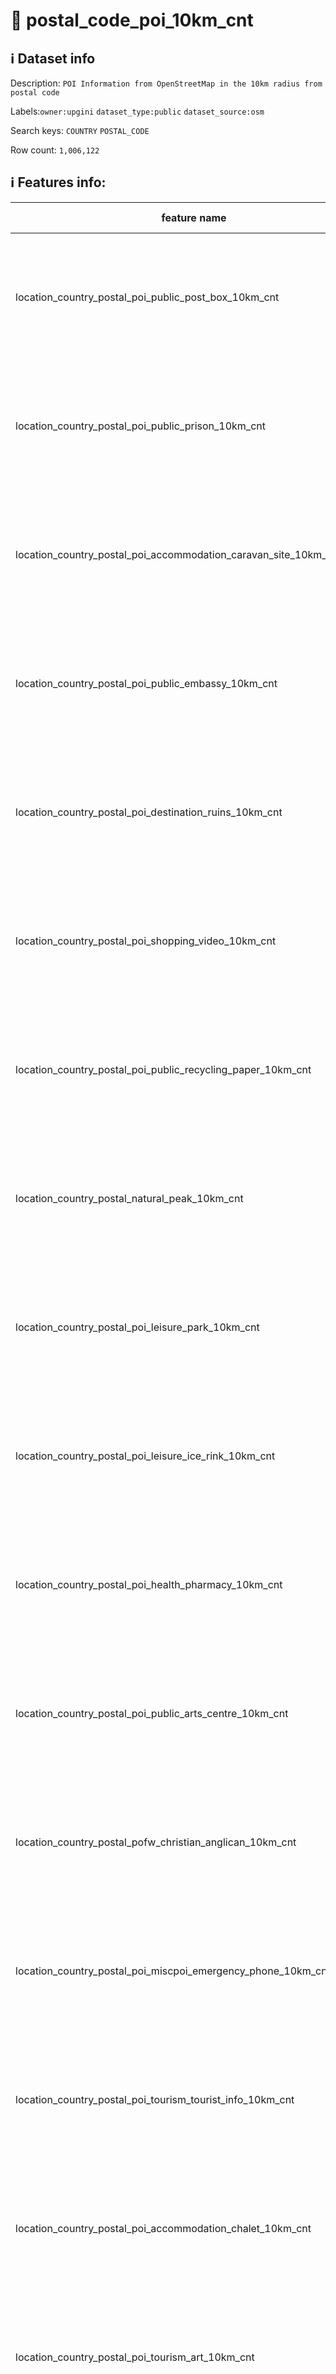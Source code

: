 # 📖 postal_code_poi_10km_cnt 
## ℹ️ Dataset info 
Description: `POI Information from OpenStreetMap in the 10km radius from postal code` 

Labels:`owner:upgini`   `dataset_type:public`   `dataset_source:osm`   

Search keys: `COUNTRY` `POSTAL_CODE` 

Row count: `1,006,122` 

## ℹ️ Features info:
|feature name|feature type|descrition|
|---|---|---|
|location_country_postal_poi_public_post_box_10km_cnt|INTEGER|Number of specific type osm objects in 10km radius from postal code|
|location_country_postal_poi_public_prison_10km_cnt|INTEGER|Number of specific type osm objects in 10km radius from postal code|
|location_country_postal_poi_accommodation_caravan_site_10km_cnt|INTEGER|Number of specific type osm objects in 10km radius from postal code|
|location_country_postal_poi_public_embassy_10km_cnt|INTEGER|Number of specific type osm objects in 10km radius from postal code|
|location_country_postal_poi_destination_ruins_10km_cnt|INTEGER|Number of specific type osm objects in 10km radius from postal code|
|location_country_postal_poi_shopping_video_10km_cnt|INTEGER|Number of specific type osm objects in 10km radius from postal code|
|location_country_postal_poi_public_recycling_paper_10km_cnt|INTEGER|Number of specific type osm objects in 10km radius from postal code|
|location_country_postal_natural_peak_10km_cnt|INTEGER|Number of specific type osm objects in 10km radius from postal code|
|location_country_postal_poi_leisure_park_10km_cnt|INTEGER|Number of specific type osm objects in 10km radius from postal code|
|location_country_postal_poi_leisure_ice_rink_10km_cnt|INTEGER|Number of specific type osm objects in 10km radius from postal code|
|location_country_postal_poi_health_pharmacy_10km_cnt|INTEGER|Number of specific type osm objects in 10km radius from postal code|
|location_country_postal_poi_public_arts_centre_10km_cnt|INTEGER|Number of specific type osm objects in 10km radius from postal code|
|location_country_postal_pofw_christian_anglican_10km_cnt|INTEGER|Number of specific type osm objects in 10km radius from postal code|
|location_country_postal_poi_miscpoi_emergency_phone_10km_cnt|INTEGER|Number of specific type osm objects in 10km radius from postal code|
|location_country_postal_poi_tourism_tourist_info_10km_cnt|INTEGER|Number of specific type osm objects in 10km radius from postal code|
|location_country_postal_poi_accommodation_chalet_10km_cnt|INTEGER|Number of specific type osm objects in 10km radius from postal code|
|location_country_postal_poi_tourism_art_10km_cnt|INTEGER|Number of specific type osm objects in 10km radius from postal code|
|location_country_postal_poi_shopping_beverages_10km_cnt|INTEGER|Number of specific type osm objects in 10km radius from postal code|
|location_country_postal_poi_miscpoi_water_mill_10km_cnt|INTEGER|Number of specific type osm objects in 10km radius from postal code|
|location_country_postal_poi_public_graveyard_10km_cnt|INTEGER|Number of specific type osm objects in 10km radius from postal code|
|location_country_postal_poi_destination_viewpoint_10km_cnt|INTEGER|Number of specific type osm objects in 10km radius from postal code|
|location_country_postal_poi_shopping_car_wash_10km_cnt|INTEGER|Number of specific type osm objects in 10km radius from postal code|
|location_country_postal_pofw_muslim_10km_cnt|INTEGER|Number of specific type osm objects in 10km radius from postal code|
|location_country_postal_poi_tourism_tourist_board_10km_cnt|INTEGER|Number of specific type osm objects in 10km radius from postal code|
|location_country_postal_poi_public_courthouse_10km_cnt|INTEGER|Number of specific type osm objects in 10km radius from postal code|
|location_country_postal_poi_destination_fort_10km_cnt|INTEGER|Number of specific type osm objects in 10km radius from postal code|
|location_country_postal_poi_miscpoi_tower_comms_10km_cnt|INTEGER|Number of specific type osm objects in 10km radius from postal code|
|location_country_postal_poi_shopping_sports_10km_cnt|INTEGER|Number of specific type osm objects in 10km radius from postal code|
|location_country_postal_poi_public_library_10km_cnt|INTEGER|Number of specific type osm objects in 10km radius from postal code|
|location_country_postal_poi_catering_pub_10km_cnt|INTEGER|Number of specific type osm objects in 10km radius from postal code|
|location_country_postal_poi_shopping_supermarket_10km_cnt|INTEGER|Number of specific type osm objects in 10km radius from postal code|
|location_country_postal_poi_public_recycling_metal_10km_cnt|INTEGER|Number of specific type osm objects in 10km radius from postal code|
|location_country_postal_pofw_jewish_10km_cnt|INTEGER|Number of specific type osm objects in 10km radius from postal code|
|location_country_postal_poi_destination_theme_park_10km_cnt|INTEGER|Number of specific type osm objects in 10km radius from postal code|
|location_country_postal_poi_shopping_vending_cigarette_10km_cnt|INTEGER|Number of specific type osm objects in 10km radius from postal code|
|location_country_postal_poi_health_doctors_10km_cnt|INTEGER|Number of specific type osm objects in 10km radius from postal code|
|location_country_postal_poi_miscpoi_water_works_10km_cnt|INTEGER|Number of specific type osm objects in 10km radius from postal code|
|location_country_postal_poi_public_post_office_10km_cnt|INTEGER|Number of specific type osm objects in 10km radius from postal code|
|location_country_postal_poi_shopping_florist_10km_cnt|INTEGER|Number of specific type osm objects in 10km radius from postal code|
|location_country_postal_poi_shopping_car_rental_10km_cnt|INTEGER|Number of specific type osm objects in 10km radius from postal code|
|location_country_postal_pofw_christian_methodist_10km_cnt|INTEGER|Number of specific type osm objects in 10km radius from postal code|
|location_country_postal_poi_accommodation_camp_site_10km_cnt|INTEGER|Number of specific type osm objects in 10km radius from postal code|
|location_country_postal_poi_catering_food_court_10km_cnt|INTEGER|Number of specific type osm objects in 10km radius from postal code|
|location_country_postal_poi_shopping_car_10km_cnt|INTEGER|Number of specific type osm objects in 10km radius from postal code|
|location_country_postal_poi_shopping_bicycle_10km_cnt|INTEGER|Number of specific type osm objects in 10km radius from postal code|
|location_country_postal_poi_shopping_books_10km_cnt|INTEGER|Number of specific type osm objects in 10km radius from postal code|
|location_country_postal_poi_miscpoi_hunting_stand_10km_cnt|INTEGER|Number of specific type osm objects in 10km radius from postal code|
|location_country_postal_poi_leisure_golf_course_10km_cnt|INTEGER|Number of specific type osm objects in 10km radius from postal code|
|location_country_postal_poi_shopping_greengrocer_10km_cnt|INTEGER|Number of specific type osm objects in 10km radius from postal code|
|location_country_postal_poi_miscpoi_bench_10km_cnt|INTEGER|Number of specific type osm objects in 10km radius from postal code|
|location_country_postal_poi_leisure_dog_park_10km_cnt|INTEGER|Number of specific type osm objects in 10km radius from postal code|
|location_country_postal_poi_shopping_department_store_10km_cnt|INTEGER|Number of specific type osm objects in 10km radius from postal code|
|location_country_postal_poi_shopping_shoes_10km_cnt|INTEGER|Number of specific type osm objects in 10km radius from postal code|
|location_country_postal_natural_mine_10km_cnt|INTEGER|Number of specific type osm objects in 10km radius from postal code|
|location_country_postal_poi_shopping_hairdresser_10km_cnt|INTEGER|Number of specific type osm objects in 10km radius from postal code|
|location_country_postal_poi_shopping_computer_10km_cnt|INTEGER|Number of specific type osm objects in 10km radius from postal code|
|location_country_postal_poi_accommodation_alpine_hut_10km_cnt|INTEGER|Number of specific type osm objects in 10km radius from postal code|
|location_country_postal_poi_destination_memorial_10km_cnt|INTEGER|Number of specific type osm objects in 10km radius from postal code|
|location_country_postal_poi_public_university_10km_cnt|INTEGER|Number of specific type osm objects in 10km radius from postal code|
|location_country_postal_poi_catering_biergarten_10km_cnt|INTEGER|Number of specific type osm objects in 10km radius from postal code|
|location_country_postal_pofw_christian_mormon_10km_cnt|INTEGER|Number of specific type osm objects in 10km radius from postal code|
|location_country_postal_poi_shopping_doityourself_10km_cnt|INTEGER|Number of specific type osm objects in 10km radius from postal code|
|location_country_postal_poi_accommodation_shelter_10km_cnt|INTEGER|Number of specific type osm objects in 10km radius from postal code|
|location_country_postal_poi_shopping_furniture_10km_cnt|INTEGER|Number of specific type osm objects in 10km radius from postal code|
|location_country_postal_poi_destination_zoo_10km_cnt|INTEGER|Number of specific type osm objects in 10km radius from postal code|
|location_country_postal_natural_volcano_10km_cnt|INTEGER|Number of specific type osm objects in 10km radius from postal code|
|location_country_postal_poi_public_marketplace_10km_cnt|INTEGER|Number of specific type osm objects in 10km radius from postal code|
|location_country_postal_poi_miscpoi_emergency_access_10km_cnt|INTEGER|Number of specific type osm objects in 10km radius from postal code|
|location_country_postal_poi_shopping_butcher_10km_cnt|INTEGER|Number of specific type osm objects in 10km radius from postal code|
|location_country_postal_poi_destination_battlefield_10km_cnt|INTEGER|Number of specific type osm objects in 10km radius from postal code|
|location_country_postal_poi_catering_restaurant_10km_cnt|INTEGER|Number of specific type osm objects in 10km radius from postal code|
|location_country_postal_poi_miscpoi_wastewater_plant_10km_cnt|INTEGER|Number of specific type osm objects in 10km radius from postal code|
|location_country_postal_poi_public_recycling_clothes_10km_cnt|INTEGER|Number of specific type osm objects in 10km radius from postal code|
|location_country_postal_pofw_shinto_10km_cnt|INTEGER|Number of specific type osm objects in 10km radius from postal code|
|location_country_postal_poi_destination_wayside_cross_10km_cnt|INTEGER|Number of specific type osm objects in 10km radius from postal code|
|location_country_postal_natural_cliff_10km_cnt|INTEGER|Number of specific type osm objects in 10km radius from postal code|
|location_country_postal_poi_leisure_cinema_10km_cnt|INTEGER|Number of specific type osm objects in 10km radius from postal code|
|location_country_postal_poi_tourism_tourist_guidepost_10km_cnt|INTEGER|Number of specific type osm objects in 10km radius from postal code|
|location_country_postal_poi_miscpoi_tower_observation_10km_cnt|INTEGER|Number of specific type osm objects in 10km radius from postal code|
|location_country_postal_poi_shopping_optician_10km_cnt|INTEGER|Number of specific type osm objects in 10km radius from postal code|
|location_country_postal_poi_miscpoi_camera_surveillance_10km_cnt|INTEGER|Number of specific type osm objects in 10km radius from postal code|
|location_country_postal_poi_accommodation_guest_house_10km_cnt|INTEGER|Number of specific type osm objects in 10km radius from postal code|
|location_country_postal_poi_shopping_mobile_phone_10km_cnt|INTEGER|Number of specific type osm objects in 10km radius from postal code|
|location_country_postal_poi_destination_monument_10km_cnt|INTEGER|Number of specific type osm objects in 10km radius from postal code|
|location_country_postal_poi_shopping_toys_10km_cnt|INTEGER|Number of specific type osm objects in 10km radius from postal code|
|location_country_postal_poi_health_dentist_10km_cnt|INTEGER|Number of specific type osm objects in 10km radius from postal code|
|location_country_postal_poi_miscpoi_toilet_10km_cnt|INTEGER|Number of specific type osm objects in 10km radius from postal code|
|location_country_postal_poi_public_college_10km_cnt|INTEGER|Number of specific type osm objects in 10km radius from postal code|
|location_country_postal_poi_accommodation_motel_10km_cnt|INTEGER|Number of specific type osm objects in 10km radius from postal code|
|location_country_postal_poi_health_veterinary_10km_cnt|INTEGER|Number of specific type osm objects in 10km radius from postal code|
|location_country_postal_pofw_christian_catholic_10km_cnt|INTEGER|Number of specific type osm objects in 10km radius from postal code|
|location_country_postal_poi_destination_attraction_10km_cnt|INTEGER|Number of specific type osm objects in 10km radius from postal code|
|location_country_postal_poi_public_school_10km_cnt|INTEGER|Number of specific type osm objects in 10km radius from postal code|
|location_country_postal_poi_leisure_nightclub_10km_cnt|INTEGER|Number of specific type osm objects in 10km radius from postal code|
|location_country_postal_pofw_christian_protestant_10km_cnt|INTEGER|Number of specific type osm objects in 10km radius from postal code|
|location_country_postal_pofw_christian_10km_cnt|INTEGER|Number of specific type osm objects in 10km radius from postal code|
|location_country_postal_poi_shopping_car_repair_10km_cnt|INTEGER|Number of specific type osm objects in 10km radius from postal code|
|location_country_postal_pofw_hindu_10km_cnt|INTEGER|Number of specific type osm objects in 10km radius from postal code|
|location_country_postal_poi_catering_cafe_10km_cnt|INTEGER|Number of specific type osm objects in 10km radius from postal code|
|location_country_postal_poi_public_town_hall_10km_cnt|INTEGER|Number of specific type osm objects in 10km radius from postal code|
|location_country_postal_poi_leisure_stadium_10km_cnt|INTEGER|Number of specific type osm objects in 10km radius from postal code|
|location_country_postal_poi_public_recycling_glass_10km_cnt|INTEGER|Number of specific type osm objects in 10km radius from postal code|
|location_country_postal_poi_miscpoi_lighthouse_10km_cnt|INTEGER|Number of specific type osm objects in 10km radius from postal code|
|location_country_postal_poi_public_public_building_10km_cnt|INTEGER|Number of specific type osm objects in 10km radius from postal code|
|location_country_postal_poi_miscpoi_drinking_water_10km_cnt|INTEGER|Number of specific type osm objects in 10km radius from postal code|
|location_country_postal_poi_public_telephone_10km_cnt|INTEGER|Number of specific type osm objects in 10km radius from postal code|
|location_country_postal_natural_beach_10km_cnt|INTEGER|Number of specific type osm objects in 10km radius from postal code|
|location_country_postal_poi_leisure_playground_10km_cnt|INTEGER|Number of specific type osm objects in 10km radius from postal code|
|location_country_postal_poi_shopping_kiosk_10km_cnt|INTEGER|Number of specific type osm objects in 10km radius from postal code|
|location_country_postal_poi_shopping_mall_10km_cnt|INTEGER|Number of specific type osm objects in 10km radius from postal code|
|location_country_postal_poi_public_nursing_home_10km_cnt|INTEGER|Number of specific type osm objects in 10km radius from postal code|
|location_country_postal_poi_leisure_tennis_court_10km_cnt|INTEGER|Number of specific type osm objects in 10km radius from postal code|
|location_country_postal_poi_leisure_theatre_10km_cnt|INTEGER|Number of specific type osm objects in 10km radius from postal code|
|location_country_postal_poi_shopping_convenience_10km_cnt|INTEGER|Number of specific type osm objects in 10km radius from postal code|
|location_country_postal_poi_shopping_outdoor_10km_cnt|INTEGER|Number of specific type osm objects in 10km radius from postal code|
|location_country_postal_pofw_muslim_sunni_10km_cnt|INTEGER|Number of specific type osm objects in 10km radius from postal code|
|location_country_postal_pofw_christian_orthodox_10km_cnt|INTEGER|Number of specific type osm objects in 10km radius from postal code|
|location_country_postal_pofw_christian_lutheran_10km_cnt|INTEGER|Number of specific type osm objects in 10km radius from postal code|
|location_country_postal_poi_miscpoi_water_tower_10km_cnt|INTEGER|Number of specific type osm objects in 10km radius from postal code|
|location_country_postal_poi_public_police_10km_cnt|INTEGER|Number of specific type osm objects in 10km radius from postal code|
|location_country_postal_poi_health_hospital_10km_cnt|INTEGER|Number of specific type osm objects in 10km radius from postal code|
|location_country_postal_poi_tourism_archaeological_10km_cnt|INTEGER|Number of specific type osm objects in 10km radius from postal code|
|location_country_postal_pofw_christian_baptist_10km_cnt|INTEGER|Number of specific type osm objects in 10km radius from postal code|
|location_country_postal_pofw_taoist_10km_cnt|INTEGER|Number of specific type osm objects in 10km radius from postal code|
|location_country_postal_poi_money_atm_10km_cnt|INTEGER|Number of specific type osm objects in 10km radius from postal code|
|location_country_postal_poi_miscpoi_fire_hydrant_10km_cnt|INTEGER|Number of specific type osm objects in 10km radius from postal code|
|location_country_postal_poi_shopping_gift_10km_cnt|INTEGER|Number of specific type osm objects in 10km radius from postal code|
|location_country_postal_poi_tourism_tourist_map_10km_cnt|INTEGER|Number of specific type osm objects in 10km radius from postal code|
|location_country_postal_poi_shopping_bicycle_rental_10km_cnt|INTEGER|Number of specific type osm objects in 10km radius from postal code|
|location_country_postal_poi_accommodation_hotel_10km_cnt|INTEGER|Number of specific type osm objects in 10km radius from postal code|
|location_country_postal_poi_leisure_swimming_pool_10km_cnt|INTEGER|Number of specific type osm objects in 10km radius from postal code|
|location_country_postal_poi_shopping_clothes_10km_cnt|INTEGER|Number of specific type osm objects in 10km radius from postal code|
|location_country_postal_poi_shopping_beauty_10km_cnt|INTEGER|Number of specific type osm objects in 10km radius from postal code|
|location_country_postal_poi_shopping_vending_machine_10km_cnt|INTEGER|Number of specific type osm objects in 10km radius from postal code|
|location_country_postal_poi_destination_picnic_site_10km_cnt|INTEGER|Number of specific type osm objects in 10km radius from postal code|
|location_country_postal_poi_public_recycling_10km_cnt|INTEGER|Number of specific type osm objects in 10km radius from postal code|
|location_country_postal_poi_destination_wayside_shrine_10km_cnt|INTEGER|Number of specific type osm objects in 10km radius from postal code|
|location_country_postal_poi_shopping_car_sharing_10km_cnt|INTEGER|Number of specific type osm objects in 10km radius from postal code|
|location_country_postal_natural_spring_10km_cnt|INTEGER|Number of specific type osm objects in 10km radius from postal code|
|location_country_postal_pofw_sikh_10km_cnt|INTEGER|Number of specific type osm objects in 10km radius from postal code|
|location_country_postal_poi_public_kindergarten_10km_cnt|INTEGER|Number of specific type osm objects in 10km radius from postal code|
|location_country_postal_pofw_buddhist_10km_cnt|INTEGER|Number of specific type osm objects in 10km radius from postal code|
|location_country_postal_poi_destination_artwork_10km_cnt|INTEGER|Number of specific type osm objects in 10km radius from postal code|
|location_country_postal_poi_shopping_laundry_10km_cnt|INTEGER|Number of specific type osm objects in 10km radius from postal code|
|location_country_postal_poi_accommodation_hostel_10km_cnt|INTEGER|Number of specific type osm objects in 10km radius from postal code|
|location_country_postal_poi_leisure_pitch_10km_cnt|INTEGER|Number of specific type osm objects in 10km radius from postal code|
|location_country_postal_poi_shopping_vending_parking_10km_cnt|INTEGER|Number of specific type osm objects in 10km radius from postal code|
|location_country_postal_poi_destination_castle_10km_cnt|INTEGER|Number of specific type osm objects in 10km radius from postal code|
|location_country_postal_poi_accommodation_bed_and_breakfast_10km_cnt|INTEGER|Number of specific type osm objects in 10km radius from postal code|
|location_country_postal_natural_glacier_10km_cnt|INTEGER|Number of specific type osm objects in 10km radius from postal code|
|location_country_postal_poi_shopping_chemist_10km_cnt|INTEGER|Number of specific type osm objects in 10km radius from postal code|
|location_country_postal_poi_money_bank_10km_cnt|INTEGER|Number of specific type osm objects in 10km radius from postal code|
|location_country_postal_poi_miscpoi_windmill_10km_cnt|INTEGER|Number of specific type osm objects in 10km radius from postal code|
|location_country_postal_pofw_christian_evangelical_10km_cnt|INTEGER|Number of specific type osm objects in 10km radius from postal code|
|location_country_postal_poi_public_community_centre_10km_cnt|INTEGER|Number of specific type osm objects in 10km radius from postal code|
|location_country_postal_poi_catering_bar_10km_cnt|INTEGER|Number of specific type osm objects in 10km radius from postal code|
|location_country_postal_poi_shopping_newsagent_10km_cnt|INTEGER|Number of specific type osm objects in 10km radius from postal code|
|location_country_postal_poi_public_fire_station_10km_cnt|INTEGER|Number of specific type osm objects in 10km radius from postal code|
|location_country_postal_natural_cave_entrance_10km_cnt|INTEGER|Number of specific type osm objects in 10km radius from postal code|
|location_country_postal_poi_miscpoi_waste_basket_10km_cnt|INTEGER|Number of specific type osm objects in 10km radius from postal code|
|location_country_postal_poi_miscpoi_fountain_10km_cnt|INTEGER|Number of specific type osm objects in 10km radius from postal code|
|location_country_postal_poi_shopping_travel_agency_10km_cnt|INTEGER|Number of specific type osm objects in 10km radius from postal code|
|location_country_postal_poi_shopping_stationery_10km_cnt|INTEGER|Number of specific type osm objects in 10km radius from postal code|
|location_country_postal_poi_shopping_garden_centre_10km_cnt|INTEGER|Number of specific type osm objects in 10km radius from postal code|
|location_country_postal_poi_shopping_bakery_10km_cnt|INTEGER|Number of specific type osm objects in 10km radius from postal code|
|location_country_postal_poi_destination_museum_10km_cnt|INTEGER|Number of specific type osm objects in 10km radius from postal code|
|location_country_postal_poi_catering_fast_food_10km_cnt|INTEGER|Number of specific type osm objects in 10km radius from postal code|
|location_country_postal_poi_leisure_sports_centre_10km_cnt|INTEGER|Number of specific type osm objects in 10km radius from postal code|
|location_country_postal_poi_miscpoi_water_well_10km_cnt|INTEGER|Number of specific type osm objects in 10km radius from postal code|
|location_country_postal_poi_destination_archaeological_site_10km_cnt|INTEGER|Number of specific type osm objects in 10km radius from postal code|
|location_country_postal_poi_shopping_jewelry_10km_cnt|INTEGER|Number of specific type osm objects in 10km radius from postal code|
|location_country_postal_pofw_muslim_shia_10km_cnt|INTEGER|Number of specific type osm objects in 10km radius from postal code|
